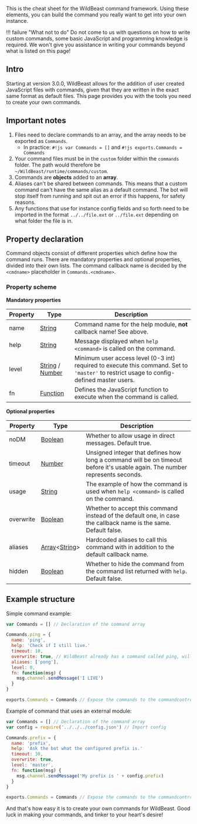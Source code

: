 This is the cheat sheet for the WildBeast command framework. Using these elements, you can build the command you really want to get into your own instance.

!!! failure "What not to do" Do not come to us with questions on how to write custom commands, some basic JavaScript and programming knowledge is required. We won't give you assistance in writing your commands beyond what is listed on this page!

## Intro

Starting at version 3.0.0, WildBeast allows for the addition of user created JavaScript files with commands, given that they are written in the exact same format as default files. This page provides you with the tools you need to create your own commands.

## Important notes

1. Files need to declare commands to an array, and the array needs to be exported as `Commands`. 
    - In practice: `#!js var Commands = []` and `#!js exports.Commands = Commands`
2. Your command files must be in the `custom` folder within the `commands` folder. The path would therefore be `~/WildBeast/runtime/commands/custom`.
3. Commands are **objects** added to an **array**.
4. Aliases can't be shared between commands. This means that a custom command can't have the same alias as a default command. The bot will stop itself from running and spit out an error if this happens, for safety reasons.
5. Any functions that use for instance config fields and so forth need to be imported in the format `../../file.ext` or `../file.ext` depending on what folder the file is in.

## Property declaration

Command objects consist of different properties which define how the command runs. There are mandatory properties and optional properties, divided into their own lists. The command callback name is decided by the `<cmdname>` placeholder in `Commands.<cmdname>`.

### Property scheme

**Mandatory properties**

| Property | Type                                                                                                                                                                                                  | Description                                                                                                                               |
| -------- | ----------------------------------------------------------------------------------------------------------------------------------------------------------------------------------------------------- | ----------------------------------------------------------------------------------------------------------------------------------------- |
| name     | [String](https://developer.mozilla.org/en-US/docs/Web/JavaScript/Reference/Global_Objects/String)                                                                                                     | Command name for the help module, **not** callback name! See above.                                                                       |
| help     | [String](https://developer.mozilla.org/en-US/docs/Web/JavaScript/Reference/Global_Objects/String)                                                                                                     | Message displayed when `help <command>` is called on the command.                                                                   |
| level    | [String](https://developer.mozilla.org/en-US/docs/Web/JavaScript/Reference/Global_Objects/String) / [Number](https://developer.mozilla.org/en-US/docs/Web/JavaScript/Reference/Global_Objects/Number) | Minimum user access level (0-3 int) required to execute this command. Set to `'master'` to restrict usage to config-defined master users. |
| fn       | [Function](https://developer.mozilla.org/en-US/docs/Web/JavaScript/Reference/Global_Objects/Function)                                                                                                 | Defines the JavaScript function to execute when the command is called.                                                                    |

**Optional properties**

| Property  | Type                                                                                                                                                                                               | Description                                                                                                                  |
| --------- | -------------------------------------------------------------------------------------------------------------------------------------------------------------------------------------------------- | ---------------------------------------------------------------------------------------------------------------------------- |
| noDM      | [Boolean](https://developer.mozilla.org/en-US/docs/Web/JavaScript/Reference/Global_Objects/Boolean)                                                                                                | Whether to allow usage in direct messages. Default true.                                                                     |
| timeout   | [Number](https://developer.mozilla.org/en-US/docs/Web/JavaScript/Reference/Global_Objects/Number)                                                                                                  | Unsigned integer that defines how long a command will be on timeout before it's usable again. The number represents seconds. |
| usage     | [String](https://developer.mozilla.org/en-US/docs/Web/JavaScript/Reference/Global_Objects/String)                                                                                                  | The example of how the command is used when `help <command>` is called on the command.                                 |
| overwrite | [Boolean](https://developer.mozilla.org/en-US/docs/Web/JavaScript/Reference/Global_Objects/Boolean)                                                                                                | Whether to accept this command instead of the default one, in case the callback name is the same. Default false.             |
| aliases   | [Array](https://developer.mozilla.org/en-US/docs/Web/JavaScript/Reference/Global_Objects/Array)<[String](https://developer.mozilla.org/en-US/docs/Web/JavaScript/Reference/Global_Objects/String)> | Hardcoded aliases to call this command with in addition to the default callback name.                                        |
| hidden    | [Boolean](https://developer.mozilla.org/en-US/docs/Web/JavaScript/Reference/Global_Objects/Boolean)                                                                                                | Whether to hide the command from the command list returned with `help`. Default false.                                       |

## Example structure

Simple command example:

```js
var Commands = [] // Declaration of the command array

Commands.ping = {
  name: 'ping',
  help: 'Check if I still live.'
  timeout: 10,
  overwrite: true, // WildBeast already has a command called ping, will overwrite with this
  aliases: ['pong'],
  level: 0,
  fn: function(msg) {
    msg.channel.sendMessage('I LIVE')
  }
}

exports.Commands = Commands // Expose the commands to the commandcontrol module
```

Example of command that uses an external module:

```js
var Commands = [] // Declaration of the command array
var config = require('../../../config.json') // Import config

Commands.prefix = {
  name: 'prefix',
  help: 'Ask the bot what the configured prefix is.'
  timeout: 30,
  overwrite: true,
  level: 'master',
  fn: function(msg) {
    msg.channel.sendMessage('My prefix is ' + config.prefix)
  }
}

exports.Commands = Commands // Expose the commands to the commandcontrol module
```

And that's how easy it is to create your own commands for WildBeast. Good luck in making your commands, and tinker to your heart's desire!